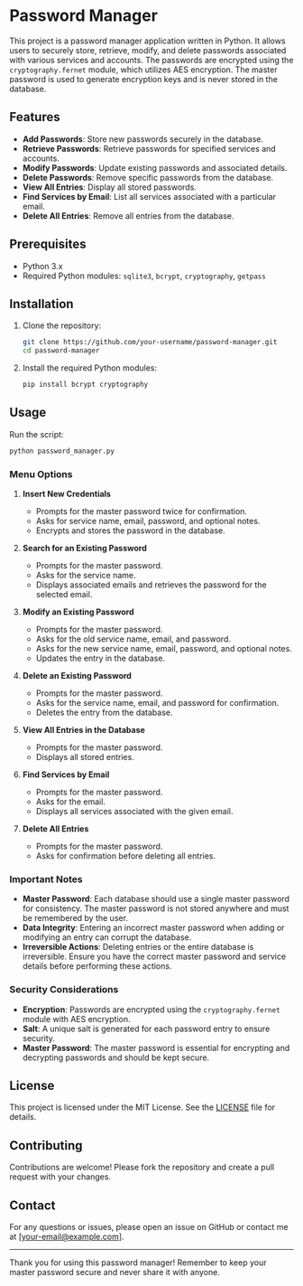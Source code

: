 # Password Manager

This project is a password manager application written in Python. It allows users to securely store, retrieve, modify, and delete passwords associated with various services and accounts. The passwords are encrypted using the `cryptography.fernet` module, which utilizes AES encryption. The master password is used to generate encryption keys and is never stored in the database.

## Features

- **Add Passwords**: Store new passwords securely in the database.
- **Retrieve Passwords**: Retrieve passwords for specified services and accounts.
- **Modify Passwords**: Update existing passwords and associated details.
- **Delete Passwords**: Remove specific passwords from the database.
- **View All Entries**: Display all stored passwords.
- **Find Services by Email**: List all services associated with a particular email.
- **Delete All Entries**: Remove all entries from the database.

## Prerequisites

- Python 3.x
- Required Python modules: `sqlite3`, `bcrypt`, `cryptography`, `getpass`

## Installation

1. Clone the repository:
   ```bash
   git clone https://github.com/your-username/password-manager.git
   cd password-manager
   ```

2. Install the required Python modules:
   ```bash
   pip install bcrypt cryptography
   ```

## Usage

Run the script:
```bash
python password_manager.py
```

### Menu Options

1. **Insert New Credentials**
   - Prompts for the master password twice for confirmation.
   - Asks for service name, email, password, and optional notes.
   - Encrypts and stores the password in the database.

2. **Search for an Existing Password**
   - Prompts for the master password.
   - Asks for the service name.
   - Displays associated emails and retrieves the password for the selected email.

3. **Modify an Existing Password**
   - Prompts for the master password.
   - Asks for the old service name, email, and password.
   - Asks for the new service name, email, password, and optional notes.
   - Updates the entry in the database.

4. **Delete an Existing Password**
   - Prompts for the master password.
   - Asks for the service name, email, and password for confirmation.
   - Deletes the entry from the database.

5. **View All Entries in the Database**
   - Prompts for the master password.
   - Displays all stored entries.

6. **Find Services by Email**
   - Prompts for the master password.
   - Asks for the email.
   - Displays all services associated with the given email.

7. **Delete All Entries**
   - Prompts for the master password.
   - Asks for confirmation before deleting all entries.

### Important Notes

- **Master Password**: Each database should use a single master password for consistency. The master password is not stored anywhere and must be remembered by the user.
- **Data Integrity**: Entering an incorrect master password when adding or modifying an entry can corrupt the database.
- **Irreversible Actions**: Deleting entries or the entire database is irreversible. Ensure you have the correct master password and service details before performing these actions.

### Security Considerations

- **Encryption**: Passwords are encrypted using the `cryptography.fernet` module with AES encryption.
- **Salt**: A unique salt is generated for each password entry to ensure security.
- **Master Password**: The master password is essential for encrypting and decrypting passwords and should be kept secure.

## License

This project is licensed under the MIT License. See the [LICENSE](LICENSE) file for details.

## Contributing

Contributions are welcome! Please fork the repository and create a pull request with your changes.

## Contact

For any questions or issues, please open an issue on GitHub or contact me at [your-email@example.com].

---

Thank you for using this password manager! Remember to keep your master password secure and never share it with anyone.
